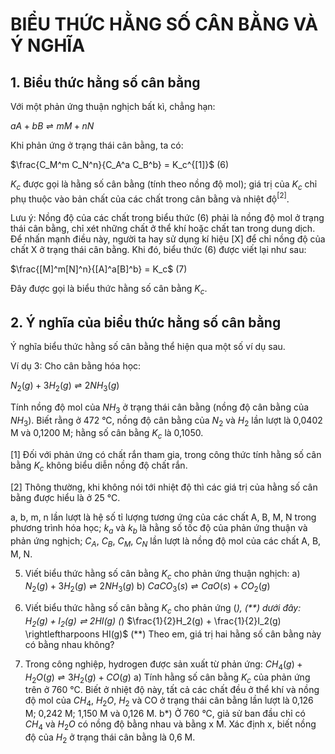 # BIỂU THỨC HẰNG SỐ CÂN BẰNG VÀ Ý NGHĨA

## 1. Biểu thức hằng số cân bằng

Với một phản ứng thuận nghịch bất kì, chẳng hạn:

$aA + bB \rightleftharpoons mM + nN$

Khi phản ứng ở trạng thái cân bằng, ta có:

$\frac{C_M^m C_N^n}{C_A^a C_B^b} = K_c^{[1]}$ (6)

$K_c$ được gọi là hằng số cân bằng (tính theo nồng độ mol); giá trị của $K_c$ chỉ phụ thuộc vào bản chất của các chất trong cân bằng và nhiệt độ$^{[2]}$.

Lưu ý: Nồng độ của các chất trong biểu thức (6) phải là nồng độ mol ở trạng thái cân bằng, chỉ xét những chất ở thể khí hoặc chất tan trong dung dịch. Để nhấn mạnh điều này, người ta hay sử dụng kí hiệu [X] để chỉ nồng độ của chất X ở trạng thái cân bằng. Khi đó, biểu thức (6) được viết lại như sau:

$\frac{[M]^m[N]^n}{[A]^a[B]^b} = K_c$ (7)

Đây được gọi là biểu thức hằng số cân bằng $K_c$.

## 2. Ý nghĩa của biểu thức hằng số cân bằng

Ý nghĩa biểu thức hằng số cân bằng thể hiện qua một số ví dụ sau.

Ví dụ 3: Cho cân bằng hóa học:

$N_2(g) + 3H_2(g) \rightleftharpoons 2NH_3(g)$

Tính nồng độ mol của $NH_3$ ở trạng thái cân bằng (nồng độ cân bằng của $NH_3$). Biết rằng ở 472 °C, nồng độ cân bằng của $N_2$ và $H_2$ lần lượt là 0,0402 M và 0,1200 M; hằng số cân bằng $K_c$ là 0,1050.

[1] Đối với phản ứng có chất rắn tham gia, trong công thức tính hằng số cân bằng $K_c$ không biểu diễn nồng độ chất rắn.

[2] Thông thường, khi không nói tới nhiệt độ thì các giá trị của hằng số cân bằng được hiểu là ở 25 °C.

a, b, m, n lần lượt là hệ số tỉ lượng tương ứng của các chất A, B, M, N trong phương trình hóa học; $k_a$ và $k_b$ là hằng số tốc độ của phản ứng thuận và phản ứng nghịch; $C_A$, $C_B$, $C_M$, $C_N$ lần lượt là nồng độ mol của các chất A, B, M, N.

5. Viết biểu thức hằng số cân bằng $K_c$ cho phản ứng thuận nghịch:
a) $N_2(g) + 3H_2(g) \rightleftharpoons 2NH_3(g)$
b) $CaCO_3(s) \rightleftharpoons CaO(s) + CO_2(g)$

6. Viết biểu thức hằng số cân bằng $K_c$ cho phản ứng (*), (**) dưới đây:
$H_2(g) + I_2(g) \rightleftharpoons 2HI(g)$ (*)
$\frac{1}{2}H_2(g) + \frac{1}{2}I_2(g) \rightleftharpoons HI(g)$ (**)
Theo em, giá trị hai hằng số cân bằng này có bằng nhau không?

2. Trong công nghiệp, hydrogen được sản xuất từ phản ứng:
$CH_4(g) + H_2O(g) \rightleftharpoons 3H_2(g) + CO(g)$
a) Tính hằng số cân bằng $K_c$ của phản ứng trên ở 760 °C.
Biết ở nhiệt độ này, tất cả các chất đều ở thể khí và nồng độ mol của $CH_4$, $H_2O$, $H_2$ và CO ở trạng thái cân bằng lần lượt là 0,126 M; 0,242 M; 1,150 M và 0,126 M.
b*) Ở 760 °C, giả sử ban đầu chỉ có $CH_4$ và $H_2O$ có nồng độ bằng nhau và bằng x M. Xác định x, biết nồng độ của $H_2$ ở trạng thái cân bằng là 0,6 M.